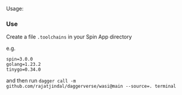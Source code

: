 Usage:

### Use
Create a file `.toolchains` in your Spin App directory

e.g.

```
spin=3.0.0
golang=1.23.2
tinygo=0.34.0
```

and then run `dagger call -m github.com/rajatjindal/daggerverse/wasi@main --source=. terminal`